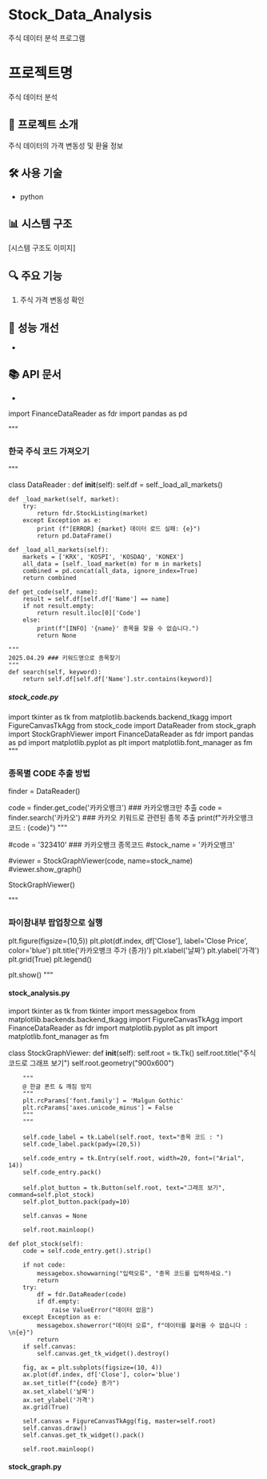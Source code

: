 # Stock_Data_Analysis
주식 데이터 분석 프로그램

# 프로젝트명
주식 데이터 분석
## 📝 프로젝트 소개
주식 데이터의 가격 변동성 및 환율 정보

## 🛠 사용 기술
- python


## 📊 시스템 구조
[시스템 구조도 이미지]

## 🔍 주요 기능
1. 주식 가격 변동성 확인


## 🎯 성능 개선
- 

## 📚 API 문서
- 


import FinanceDataReader as fdr
import pandas as pd

"""
### 한국 주식 코드 가져오기
"""


class DataReader :
    def __init__(self):
        self.df = self._load_all_markets()

    def _load_market(self, market):
        try:
            return fdr.StockListing(market)
        except Exception as e:
            print (f"[ERROR] {market} 데이터 로드 실패: {e}")
            return pd.DataFrame()

    def _load_all_markets(self):
        markets = ['KRX', 'KOSPI', 'KOSDAQ', 'KONEX']
        all_data = [self._load_market(m) for m in markets]
        combined = pd.concat(all_data, ignore_index=True)
        return combined

    def get_code(self, name):
        result = self.df[self.df['Name'] == name]
        if not result.empty:
            return result.iloc[0]['Code']
        else:
            print(f"[INFO] '{name}' 종목을 찾을 수 없습니다.")
            return None

    """
    2025.04.29 ### 키워드명으로 종목찾기
    """
    def search(self, keyword):
        return self.df[self.df['Name'].str.contains(keyword)]

##### stock_code.py

import tkinter as tk
from matplotlib.backends.backend_tkagg import FigureCanvasTkAgg
from stock_code import DataReader
from stock_graph import StockGraphViewer
import FinanceDataReader as fdr
import pandas as pd
import matplotlib.pyplot as plt
import matplotlib.font_manager as fm
"""
### 종목별 CODE 추출 방법
finder = DataReader()

code = finder.get_code('카카오뱅크') ### 카카오뱅크만 추출
code = finder.search('카카오')      ### 카카오 키워드로 관련된 종목 추출
print(f"카카오뱅크 코드 : {code}")
"""

#code = '323410'  ### 카카오뱅크 종목코드
#stock_name = '카카오뱅크'

#viewer = StockGraphViewer(code, name=stock_name)
#viewer.show_graph()

StockGraphViewer()

"""
### 파이참내부 팝업창으로 실행
plt.figure(figsize=(10,5))
plt.plot(df.index, df['Close'], label='Close Price', color='blue')
plt.title('카카오뱅크 주가 (종가)')
plt.xlabel('날짜')
plt.ylabel('가격')
plt.grid(True)
plt.legend()

plt.show()
"""


#### stock_analysis.py


import tkinter as tk
from tkinter import messagebox
from matplotlib.backends.backend_tkagg import FigureCanvasTkAgg
import FinanceDataReader as fdr
import matplotlib.pyplot as plt
import matplotlib.font_manager as fm

class StockGraphViewer:
    def __init__(self):
        self.root = tk.Tk()
        self.root.title("주식 코드로 그래프 보기")
        self.root.geometry("900x600")

        """
        @ 한글 폰트 & 깨짐 방지
        """
        plt.rcParams['font.family'] = 'Malgun Gothic'
        plt.rcParams['axes.unicode_minus'] = False
        """
        """

        self.code_label = tk.Label(self.root, text="종목 코드 : ")
        self.code_label.pack(pady=(20,5))

        self.code_entry = tk.Entry(self.root, width=20, font=("Arial", 14))
        self.code_entry.pack()

        self.plot_button = tk.Button(self.root, text="그래프 보기", command=self.plot_stock)
        self.plot_button.pack(pady=10)

        self.canvas = None

        self.root.mainloop()

    def plot_stock(self):
        code = self.code_entry.get().strip()

        if not code:
            messagebox.showwarning("입력오류", "종목 코드를 입력하세요.")
            return
        try:
            df = fdr.DataReader(code)
            if df.empty:
                raise ValueError("데이터 없음")
        except Exception as e:
            messagebox.showerror("데이터 오류", f"데이터를 불러올 수 없습니다 : \n{e}")
            return
        if self.canvas:
            self.canvas.get_tk_widget().destroy()

        fig, ax = plt.subplots(figsize=(10, 4))
        ax.plot(df.index, df['Close'], color='blue')
        ax.set_title(f"{code} 종가")
        ax.set_xlabel('날짜')
        ax.set_ylabel('가격')
        ax.grid(True)

        self.canvas = FigureCanvasTkAgg(fig, master=self.root)
        self.canvas.draw()
        self.canvas.get_tk_widget().pack()

        self.root.mainloop()

#### stock_graph.py
